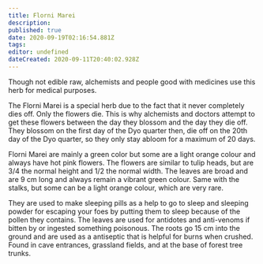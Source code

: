 ```yaml
---
title: Florni Marei
description: 
published: true
date: 2020-09-19T02:16:54.881Z
tags: 
editor: undefined
dateCreated: 2020-09-11T20:40:02.928Z
---
```


Though not edible raw, alchemists and people good with medicines use this herb for medical purposes.

The Florni Marei is a special herb due to the fact that it never completely dies off. Only the flowers die. This is why alchemists and doctors attempt to get these flowers between the day they blossom and the day they die off. They blossom on the first day of the Dyo quarter then, die off on the 20th day of the Dyo quarter, so they only stay abloom for a maximum of 20 days.

Florni Marei are mainly a green color but some are a light orange colour and always have hot pink flowers. The flowers are similar to tulip heads, but are 3/4 the normal height and 1/2 the normal width. The leaves are broad and are 9 cm long and always remain a vibrant green colour. Same with the stalks, but some can be a light orange colour, which are very rare.

They are used to make sleeping pills as a help to go to sleep and sleeping powder for escaping your foes by putting them to sleep because of the pollen they contains. The leaves are used for antidotes and anti-venoms if bitten by or ingested something poisonous. The roots go 15 cm into the ground and are used as a antiseptic that is helpful for burns when crushed. Found in cave entrances, grassland fields, and at the base of forest tree trunks.